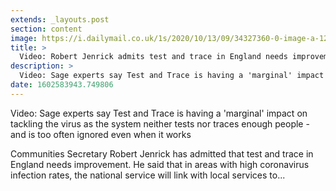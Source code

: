 ```yaml
--- 
extends: _layouts.post 
section: content 
image: https://i.dailymail.co.uk/1s/2020/10/13/09/34327360-0-image-a-12_1602577542571.jpg 
title: > 
  Video: Robert Jenrick admits test and trace in England needs improvement 
description: > 
  Video: Sage experts say Test and Trace is having a 'marginal' impact on tackling the virus as the system neither tests nor traces enough people - and is too often ignored even when it worksCommunities Secretary Robert Jenrick has admitted that test and trace in England needs improvement.He said that in areas with high coronavirus infection rates, the national service will link with local services to... 
date: 1602583943.749806 
--- 
```

Video: Sage experts say Test and Trace is having a 'marginal' impact on tackling the virus as the system neither tests nor traces enough people - and is too often ignored even when it works

Communities Secretary Robert Jenrick has admitted that test and trace in England needs improvement. He said that in areas with high coronavirus infection rates, the national service will link with local services to...